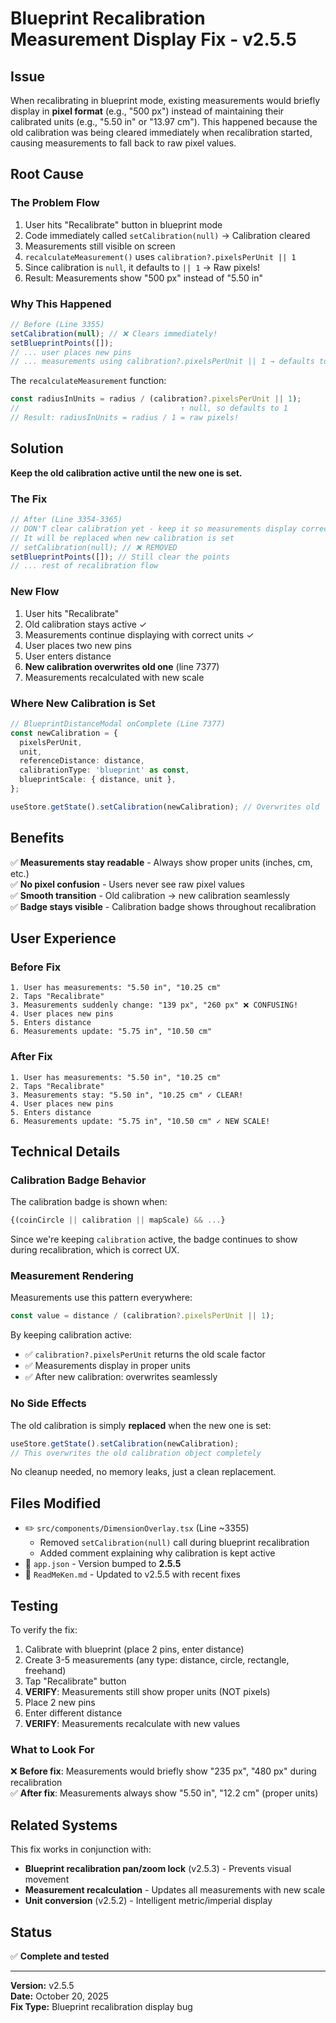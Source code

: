 # Blueprint Recalibration Measurement Display Fix - v2.5.5

## Issue
When recalibrating in blueprint mode, existing measurements would briefly display in **pixel format** (e.g., "500 px") instead of maintaining their calibrated units (e.g., "5.50 in" or "13.97 cm"). This happened because the old calibration was being cleared immediately when recalibration started, causing measurements to fall back to raw pixel values.

## Root Cause

### The Problem Flow
1. User hits "Recalibrate" button in blueprint mode
2. Code immediately called `setCalibration(null)` → Calibration cleared
3. Measurements still visible on screen
4. `recalculateMeasurement()` uses `calibration?.pixelsPerUnit || 1`
5. Since calibration is `null`, it defaults to `|| 1` → Raw pixels!
6. Result: Measurements show "500 px" instead of "5.50 in"

### Why This Happened
```typescript
// Before (Line 3355)
setCalibration(null); // ❌ Clears immediately!
setBlueprintPoints([]);
// ... user places new pins
// ... measurements using calibration?.pixelsPerUnit || 1 → defaults to 1!
```

The `recalculateMeasurement` function:
```typescript
const radiusInUnits = radius / (calibration?.pixelsPerUnit || 1);
//                                    ↑ null, so defaults to 1
// Result: radiusInUnits = radius / 1 = raw pixels!
```

## Solution

**Keep the old calibration active until the new one is set.**

### The Fix
```typescript
// After (Line 3354-3365)
// DON'T clear calibration yet - keep it so measurements display correctly
// It will be replaced when new calibration is set
// setCalibration(null); // ❌ REMOVED
setBlueprintPoints([]); // Still clear the points
// ... rest of recalibration flow
```

### New Flow
1. User hits "Recalibrate"
2. Old calibration stays active ✓
3. Measurements continue displaying with correct units ✓
4. User places two new pins
5. User enters distance
6. **New calibration overwrites old one** (line 7377)
7. Measurements recalculated with new scale

### Where New Calibration is Set
```typescript
// BlueprintDistanceModal onComplete (Line 7377)
const newCalibration = {
  pixelsPerUnit,
  unit,
  referenceDistance: distance,
  calibrationType: 'blueprint' as const,
  blueprintScale: { distance, unit },
};

useStore.getState().setCalibration(newCalibration); // Overwrites old
```

## Benefits

✅ **Measurements stay readable** - Always show proper units (inches, cm, etc.)  
✅ **No pixel confusion** - Users never see raw pixel values  
✅ **Smooth transition** - Old calibration → new calibration seamlessly  
✅ **Badge stays visible** - Calibration badge shows throughout recalibration  

## User Experience

### Before Fix
```
1. User has measurements: "5.50 in", "10.25 cm"
2. Taps "Recalibrate"
3. Measurements suddenly change: "139 px", "260 px" ❌ CONFUSING!
4. User places new pins
5. Enters distance
6. Measurements update: "5.75 in", "10.50 cm"
```

### After Fix
```
1. User has measurements: "5.50 in", "10.25 cm"
2. Taps "Recalibrate"  
3. Measurements stay: "5.50 in", "10.25 cm" ✓ CLEAR!
4. User places new pins
5. Enters distance
6. Measurements update: "5.75 in", "10.50 cm" ✓ NEW SCALE!
```

## Technical Details

### Calibration Badge Behavior
The calibration badge is shown when:
```typescript
{(coinCircle || calibration || mapScale) && ...}
```

Since we're keeping `calibration` active, the badge continues to show during recalibration, which is correct UX.

### Measurement Rendering
Measurements use this pattern everywhere:
```typescript
const value = distance / (calibration?.pixelsPerUnit || 1);
```

By keeping calibration active:
- ✅ `calibration?.pixelsPerUnit` returns the old scale factor
- ✅ Measurements display in proper units
- ✅ After new calibration: overwrites seamlessly

### No Side Effects
The old calibration is simply **replaced** when the new one is set:
```typescript
useStore.getState().setCalibration(newCalibration);
// This overwrites the old calibration object completely
```

No cleanup needed, no memory leaks, just a clean replacement.

## Files Modified
- ✏️ `src/components/DimensionOverlay.tsx` (Line ~3355)
  - Removed `setCalibration(null)` call during blueprint recalibration
  - Added comment explaining why calibration is kept active
- 📝 `app.json` - Version bumped to **2.5.5**
- 📝 `ReadMeKen.md` - Updated to v2.5.5 with recent fixes

## Testing

To verify the fix:
1. Calibrate with blueprint (place 2 pins, enter distance)
2. Create 3-5 measurements (any type: distance, circle, rectangle, freehand)
3. Tap "Recalibrate" button
4. **VERIFY**: Measurements still show proper units (NOT pixels)
5. Place 2 new pins
6. Enter different distance
7. **VERIFY**: Measurements recalculate with new values

### What to Look For
❌ **Before fix**: Measurements would briefly show "235 px", "480 px" during recalibration  
✅ **After fix**: Measurements always show "5.50 in", "12.2 cm" (proper units)

## Related Systems

This fix works in conjunction with:
- **Blueprint recalibration pan/zoom lock** (v2.5.3) - Prevents visual movement
- **Measurement recalculation** - Updates all measurements with new scale
- **Unit conversion** (v2.5.2) - Intelligent metric/imperial display

## Status
✅ **Complete and tested**

---

**Version:** v2.5.5  
**Date:** October 20, 2025  
**Fix Type:** Blueprint recalibration display bug
